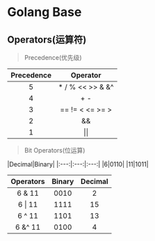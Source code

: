 # Golang Base

## Operators(运算符)

> Precedence(优先级)

|Precedence|Operator|
|:---:|:---:|
|5|* / % << >> & &^|
|4|+ - | ^|
|3|== != < <= >= >|
|2|&&|
|1|\|\||

> Bit Operators(位运算)

|Decimal|Binary|
|:---:|:---:|:---:|
|6|0110|
|11|1011|

|Operators|Binary|Decimal|
|:---:|:---:|:---:|
|6 & 11|0010|2|
|6 \| 11|1111|15|
|6 ^ 11|1101|13|
|6 &^ 11|0100|4|